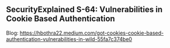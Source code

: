 ## SecurityExplained S-64: Vulnerabilities in Cookie Based Authentication 

Blog: https://hbothra22.medium.com/got-cookies-cookie-based-authentication-vulnerabilities-in-wild-55fa7c374be0
